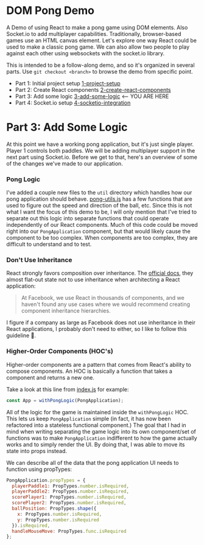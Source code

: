 # DOM Pong Demo

A Demo of using React to make a pong game using DOM elements. Also Socket.io to add multiplayer capabilities. Traditionally, browser-based games use an HTML canvas element. Let's explore one way React could be used to make a classic pong game. We can also allow two people to play against each other using websockets with the socket.io library.

This is intended to be a follow-along demo, and so it's organized in several parts. Use `git checkout <branch>` to browse the demo from specific point.

- Part 1: Initial project setup [1-project-setup](https://github.com/denvaar/dom-pong-demo/tree/1-project-setup)
- Part 2: Create React components [2-create-react-components](https://github.com/denvaar/dom-pong-demo/tree/2-create-react-components)
- Part 3: Add some logic [3-add-some-logic](https://github.com/denvaar/dom-pong-demo/tree/3-add-some-logic)  <-- YOU ARE HERE
- Part 4: Socket.io setup [4-socketio-integration](https://github.com/denvaar/dom-pong-demo/tree/4-socketio-integration)

# Part 3: Add Some Logic

At this point we have a working pong application, but it's just single player. Player 1 controls both paddles. We will be adding multiplayer support in the next part using Socket.io. Before we get to that, here's an overview of some of the changes we've made to our application.

### Pong Logic

I've added a couple new files to the `util` directory which handles how our pong application should behave. [pong-utils.js](https://github.com/denvaar/dom-pong-demo/blob/3-add-some-logic/src/utils/pong-utils.js) has a few functions that are used to figure out the speed and direction of the ball, etc. Since this is not what I want the focus of this demo to be, I will only mention that I've tried to separate out this logic into separate functions that could operate independently of our React components. Much of this code could be moved right into our `PongApplication` component, but that would likely cause the component to be too complex. When components are too complex, they are difficult to understand and to test.

### Don't Use Inheritance

React strongly favors composition over inheritance. The [official docs](https://facebook.github.io/react/docs/composition-vs-inheritance.html#so-what-about-inheritance), they almost flat-out state not to use inheritance when architecting a React application:

>At Facebook, we use React in thousands of components, and we haven't found any use cases where we would recommend creating component inheritance hierarchies.

I figure if a company as large as Facebook does not use inheritance in their React applications, I probably don't need to either, so I like to follow this guideline 💁.

### Higher-Order Components (HOC's)

Higher-order components are a pattern that comes from React's ability to compose components. An HOC is basically a function that takes a component and returns a new one.

Take a look at this line from [index.js](https://github.com/denvaar/dom-pong-demo/blob/3-add-some-logic/src/index.js#L9) for example:

```javascript
const App = withPongLogic(PongApplication);
```

All of the logic for the game is maintained inside the `withPongLogic` HOC. This lets us keep `PongApplication` simple (in fact, it has now been refactored into a stateless functional component.) The goal that I had in mind when writing separating the game logic into its own component/set of functions was to make `PongApplication` indifferent to how the game actually works and to simply render the UI. By doing that, I was able to move its state into props instead.

We can describe all of the data that the pong application UI needs to function using propTypes:

```javascript
PongApplication.propTypes = {
  playerPaddle1: PropTypes.number.isRequired,
  playerPaddle2: PropTypes.number.isRequired,
  scorePlayer1: PropTypes.number.isRequired,
  scorePlayer2: PropTypes.number.isRequired,
  ballPosition: PropTypes.shape({
    x: PropTypes.number.isRequired,
    y: PropTypes.number.isRequired
  }).isRequired,
  handleMouseMove: PropTypes.func.isRequired
};
```
